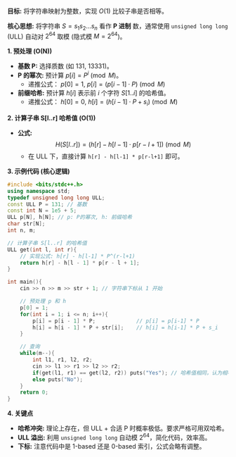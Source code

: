 **目标:** 将字符串映射为整数，实现 $O(1)$ 比较子串是否相等。

**核心思想:** 将字符串 $S=s_1s_2...s_n$ 看作 **P 进制** 数，通常使用 `unsigned long long` (ULL) 自动对 $2^{64}$ 取模 (隐式模 $M=2^{64}$)。

**1. 预处理 (O(N))**

*   **基数 P:** 选择质数 (如 131, 13331)。
*   **P 的幂次:** 预计算 $p[i] = P^i \pmod{M}$。
    *   递推公式： $p[0] = 1$, $p[i] = (p[i-1] \cdot P) \pmod{M}$
*   **前缀哈希:** 预计算 $h[i]$ 表示前 $i$ 个字符 $S[1..i]$ 的哈希值。
    *   递推公式： $h[0] = 0$, $h[i] = (h[i-1] \cdot P + s_i) \pmod{M}$

**2. 计算子串 S[l..r] 哈希值 (O(1))**

*   **公式:**
    $$ H(S[l..r]) = (h[r] - h[l-1] \cdot p[r-l+1]) \pmod{M} $$
    *   在 ULL 下，直接计算 `h[r] - h[l-1] * p[r-l+1]` 即可。

**3. 示例代码 (核心逻辑)**

```cpp
#include <bits/stdc++.h>
using namespace std;
typedef unsigned long long ULL;
const ULL P = 131; // 基数
const int N = 1e5 + 5;
ULL p[N], h[N]; // p: P的幂次, h: 前缀哈希
char str[N];
int n, m;

// 计算子串 S[l..r] 的哈希值
ULL get(int l, int r){
    // 实现公式: h[r] - h[l-1] * P^(r-l+1)
    return h[r] - h[l - 1] * p[r - l + 1];
}

int main(){
    cin >> n >> m >> str + 1; // 字符串下标从 1 开始

    // 预处理 p 和 h
    p[0] = 1;
    for(int i = 1; i <= n; i++){
        p[i] = p[i - 1] * P;             // p[i] = p[i-1] * P
        h[i] = h[i - 1] * P + str[i];    // h[i] = h[i-1] * P + s_i
    }

    // 查询
    while(m--){
        int l1, r1, l2, r2;
        cin >> l1 >> r1 >> l2 >> r2;
        if(get(l1, r1) == get(l2, r2)) puts("Yes"); // 哈希值相同，认为相等
        else puts("No");
    }
    return 0;
}
```

**4. 关键点**

*   **哈希冲突:** 理论上存在，但 ULL + 合适 P 时概率极低。要求严格可用双哈希。
*   **ULL 溢出:** 利用 `unsigned long long` 自动模 $2^{64}$，简化代码，效率高。
*   **下标:** 注意代码中是 1-based 还是 0-based 索引，公式会略有调整。

